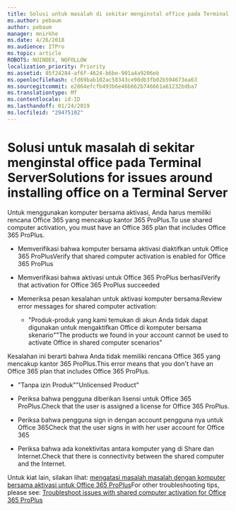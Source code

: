 ```yaml
---
title: Solusi untuk masalah di sekitar menginstal office pada Terminal Server
ms.author: pebaum
author: pebaum
manager: mnirkhe
ms.date: 4/26/2018
ms.audience: ITPro
ms.topic: article
ROBOTS: NOINDEX, NOFOLLOW
localization_priority: Priority
ms.assetid: 85f24284-af6f-4624-b6be-901a4a9206eb
ms.openlocfilehash: cfd69bab102ac58343ce98db3fb02b594673ea63
ms.sourcegitcommit: e2864efcfb493b6e46b662b746661a61232bdba7
ms.translationtype: MT
ms.contentlocale: id-ID
ms.lasthandoff: 01/24/2019
ms.locfileid: "29475102"
---
```

# <a name="solutions-for-issues-around-installing-office-on-a-terminal-server"></a><span data-ttu-id="6f2da-102">Solusi untuk masalah di sekitar menginstal office pada Terminal Server</span><span class="sxs-lookup"><span data-stu-id="6f2da-102">Solutions for issues around installing office on a Terminal Server</span></span>

<span data-ttu-id="6f2da-103">Untuk menggunakan komputer bersama aktivasi, Anda harus memiliki rencana Office 365 yang mencakup kantor 365 ProPlus.</span><span class="sxs-lookup"><span data-stu-id="6f2da-103">To use shared computer activation, you must have an Office 365 plan that includes Office 365 ProPlus.</span></span>
  
- <span data-ttu-id="6f2da-104">Memverifikasi bahwa komputer bersama aktivasi diaktifkan untuk Office 365 ProPlus</span><span class="sxs-lookup"><span data-stu-id="6f2da-104">Verify that shared computer activation is enabled for Office 365 ProPlus</span></span>
    
- <span data-ttu-id="6f2da-105">Memverifikasi bahwa aktivasi untuk Office 365 ProPlus berhasil</span><span class="sxs-lookup"><span data-stu-id="6f2da-105">Verify that activation for Office 365 ProPlus succeeded</span></span>
    
- <span data-ttu-id="6f2da-106">Memeriksa pesan kesalahan untuk aktivasi komputer bersama:</span><span class="sxs-lookup"><span data-stu-id="6f2da-106">Review error messages for shared computer activation:</span></span>
    
  - <span data-ttu-id="6f2da-107">"Produk-produk yang kami temukan di akun Anda tidak dapat digunakan untuk mengaktifkan Office di komputer bersama skenario"</span><span class="sxs-lookup"><span data-stu-id="6f2da-107">"The products we found in your account cannot be used to activate Office in shared computer scenarios"</span></span>
  
<span data-ttu-id="6f2da-108">Kesalahan ini berarti bahwa Anda tidak memiliki rencana Office 365 yang mencakup kantor 365 ProPlus.</span><span class="sxs-lookup"><span data-stu-id="6f2da-108">This error means that you don't have an Office 365 plan that includes Office 365 ProPlus.</span></span>
    
  - <span data-ttu-id="6f2da-109">"Tanpa izin Produk"</span><span class="sxs-lookup"><span data-stu-id="6f2da-109">"Unlicensed Product"</span></span>
    
  - <span data-ttu-id="6f2da-110">Periksa bahwa pengguna diberikan lisensi untuk Office 365 ProPlus.</span><span class="sxs-lookup"><span data-stu-id="6f2da-110">Check that the user is assigned a license for Office 365 ProPlus.</span></span>
    
  - <span data-ttu-id="6f2da-111">Periksa bahwa pengguna sign in dengan account pengguna nya untuk Office 365</span><span class="sxs-lookup"><span data-stu-id="6f2da-111">Check that the user signs in with her user account for Office 365</span></span>
    
  - <span data-ttu-id="6f2da-112">Periksa bahwa ada konektivitas antara komputer yang di Share dan Internet.</span><span class="sxs-lookup"><span data-stu-id="6f2da-112">Check that there is connectivity between the shared computer and the Internet.</span></span>
    
<span data-ttu-id="6f2da-113">Untuk kiat lain, silakan lihat: [mengatasi masalah masalah dengan komputer bersama aktivasi untuk Office 365 ProPlus](https://docs.microsoft.com/DeployOffice/troubleshoot-issues-with-shared-computer-activation-for-office-365-proplus)</span><span class="sxs-lookup"><span data-stu-id="6f2da-113">For other troubleshooting tips, please see: [Troubleshoot issues with shared computer activation for Office 365 ProPlus](https://docs.microsoft.com/DeployOffice/troubleshoot-issues-with-shared-computer-activation-for-office-365-proplus)</span></span>
  

